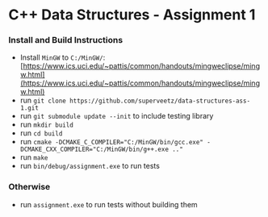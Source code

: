 # C++ Data Structures - Assignment 1

### Install and Build Instructions
- Install `MinGW` to `C:/MinGW/`: [https://www.ics.uci.edu/~pattis/common/handouts/mingweclipse/mingw.html](https://www.ics.uci.edu/~pattis/common/handouts/mingweclipse/mingw.html)
- run `git clone https://github.com/superveetz/data-structures-ass-1.git`
- run `git submodule update --init` to include testing library
- run `mkdir build`
- run `cd build`
- run `cmake -DCMAKE_C_COMPILER="C:/MinGW/bin/gcc.exe" -DCMAKE_CXX_COMPILER="C:/MinGW/bin/g++.exe .."`
- run `make`
- run `bin/debug/assignment.exe` to run tests

### Otherwise 
- run `assignment.exe` to run tests without building them
